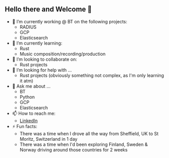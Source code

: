 ## Hello there and Welcome 👋


- 🔭 I’m currently working @ BT on the following projects:
  - RADIUS
  - GCP
  - Elasticsearch
- 🌱 I’m currently learning:
  - Rust
  - Music composition/recording/production
- 👯 I’m looking to collaborate on:
  - Rust projects
- 🤔 I’m looking for help with ...
  - Rust projects (obviously something not complex, as I'm only learning it atm)
- 💬 Ask me about ...
  - BT
  - Python
  - GCP
  - Elasticsearch
- 📫 How to reach me:
  - [LinkedIn](https://www.linkedin.com/in/mishams/)
- ⚡ Fun facts:
  - There was a time when I drove all the way from Sheffield, UK to St Moritz, Switzerland in 1 day
  - There was a time when I'd been exploring Finland, Sweden & Norway driving around those countries for 2 weeks
